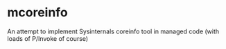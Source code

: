 # mcoreinfo
An attempt to implement Sysinternals coreinfo tool in managed code (with loads of P/Invoke of course)
